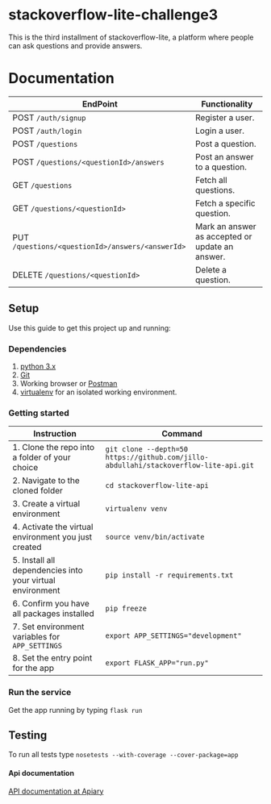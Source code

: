 # stackoverflow-lite-challenge3
This is the third installment of stackoverflow-lite, a platform where people can ask questions and provide answers.

# Documentation

**EndPoint** | **Functionality**
--- | ---
POST `/auth/signup` | Register a user.
POST `/auth/login` | Login a user.
POST  `/questions` | Post a question.
POST `/questions/<questionId>/answers`| Post an answer to a question.
GET `/questions`| Fetch all questions.
GET `/questions/<questionId>`| Fetch a specific question.
PUT `/questions/<questionId>/answers/<answerId>`| Mark an answer as accepted or update an answer.
DELETE `/questions/<questionId>` | Delete a question.

## Setup

Use this guide to get this project up and running:

### Dependencies

1. [python 3.x](https://www.python.org/downloads/)
2. [Git](https://git-scm.com)
3. Working browser or [Postman](https://chrome.google.com/webstore/detail/postman/fhbjgbiflinjbdggehcddcbncdddomop?utm_source=chrome-app-launcher-info-dialog)
4. [virtualenv](http://www.pythonforbeginners.com/basics/how-to-use-python-virtualenv) for an isolated working environment.&nbsp;

### Getting started

| **Instruction** | **Command** |
| --- | --- |
| 1. Clone the repo into a folder of your choice | `git clone --depth=50 https://github.com/jillo-abdullahi/stackoverflow-lite-api.git` |
| 2. Navigate to the cloned folder | `cd stackoverflow-lite-api`|
| 3. Create a virtual environment |`virtualenv venv` |
| 4. Activate the virtual environment you just created | `source venv/bin/activate` |
| 5. Install all dependencies into your virtual environment | `pip install -r requirements.txt` |
| 6. Confirm you have all packages installed | `pip freeze` |
| 7. Set environment variables for `APP_SETTINGS` | `export APP_SETTINGS="development"` |
| 8. Set the entry point for the app | `export FLASK_APP="run.py"` |

### Run the service

Get the app running by typing
`flask run`

## Testing

To run all tests type
`nosetests --with-coverage --cover-package=app`

#### Api documentation
[API documentation at Apiary](https://stackoverflowlite19.docs.apiary.io/#)

